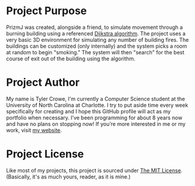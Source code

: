 # Project Purpose
PrizmJ was created, alongside a friend, to simulate movement through a burning building using a referenced [Dijkstra algorithm](https://en.wikipedia.org/wiki/Dijkstra%27s_algorithm). The project uses a very basic 3D environment for simulating any number of building fires. The buildings can be customized (only internally) and the system picks a room at random to begin "smoking." The system will then "search" for the best course of exit out of the building using the algorithm. 

# Project Author
My name is Tyler Crowe, I'm currently a Computer Science student at the University of North Carolina at Charlotte. I try to put aside time every week specifically for creating and I hope this GitHub profile will act as my portfolio when necessary. I’ve been programming for about 8 years now and have no plans on stopping now! If you’re more interested in me or my work, visit [my website](https://loneboat.com/).

# Project License
Like most of my projects, this project is sourced under [The MIT License](https://opensource.org/licenses/MIT). (Basically, it's as much yours, reader, as it is mine.)
